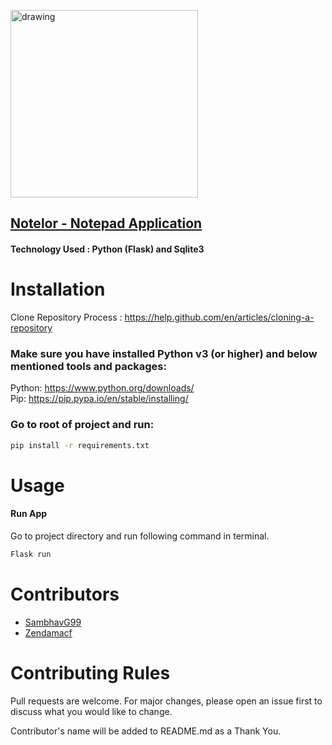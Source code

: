 <a href="https://notelor.herokuapp.com/"><img src="https://i.imgur.com/LEwJUYN.png" alt="drawing" width="300"/></a>

## <a href="https://notelor.herokuapp.com/">Notelor - Notepad Application</a>
#### <b>Technology Used :</b> Python (Flask) and Sqlite3

# Installation

Clone Repository Process : https://help.github.com/en/articles/cloning-a-repository

### Make sure you have installed Python v3 (or higher) and below mentioned tools and packages:

Python: https://www.python.org/downloads/
<br>
Pip: https://pip.pypa.io/en/stable/installing/

### Go to root of project and run:
```bash
pip install -r requirements.txt
```

# Usage

#### **Run App**
Go to project directory and run following command in terminal.
```bash
Flask run
```

# Contributors
<ul>
  <li><a href="https://github.com/SambhavG99" taget="_blank">SambhavG99</a></li>
  <li><a href="https://github.com/zendamacf" taget="_blank">Zendamacf</a></li>
</ul>

# Contributing Rules
Pull requests are welcome. For major changes, please open an issue first to discuss what you would like to change.

Contributor's name will be added to README.md as a Thank You.
